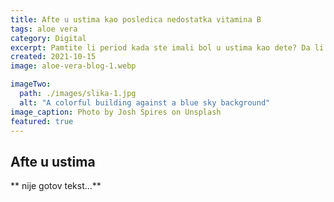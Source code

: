 ```yaml
---
title: Afte u ustima kao posledica nedostatka vitamina B
tags: aloe vera
category: Digital
excerpt: Pamtite li period kada ste imali bol u ustima kao dete? Da li ste znali od čega nastaju te male kvržice koje zadaju bol? A da li znate kako ih se jednostavno rešiti?
created: 2021-10-15
image: aloe-vera-blog-1.webp

imageTwo:
  path: ./images/slika-1.jpg
  alt: "A colorful building against a blue sky background"
image_caption: Photo by Josh Spires on Unsplash
featured: true
---
```



## Afte u ustima ##



** nije gotov tekst...**